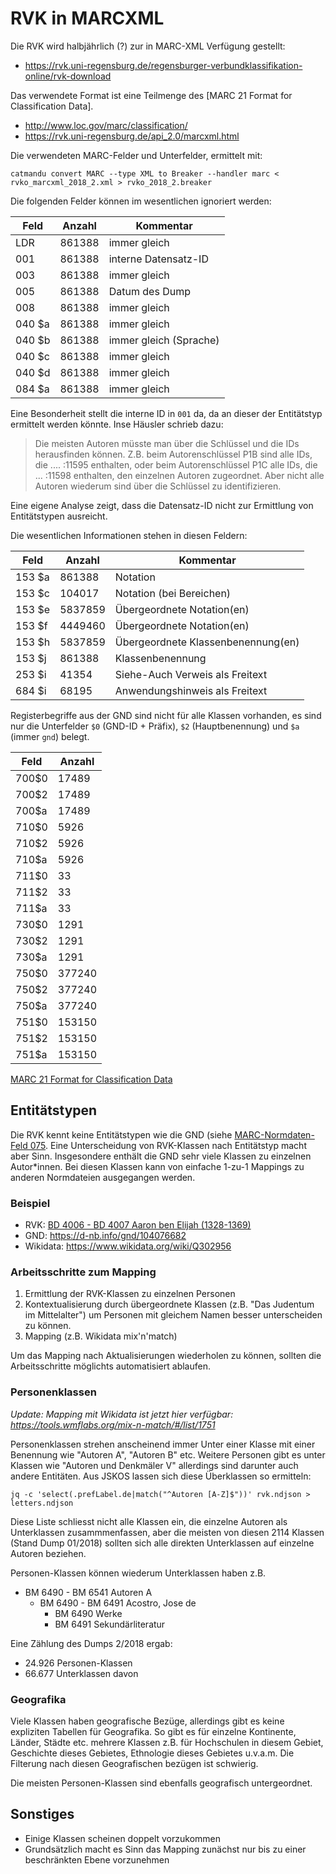 # RVK in MARCXML

Die RVK wird halbjährlich (?) zur in MARC-XML Verfügung gestellt:

* https://rvk.uni-regensburg.de/regensburger-verbundklassifikation-online/rvk-download

Das verwendete Format ist eine Teilmenge des [MARC 21 Format for Classification Data].

* http://www.loc.gov/marc/classification/
* https://rvk.uni-regensburg.de/api_2.0/marcxml.html

Die verwendeten MARC-Felder und Unterfelder, ermittelt mit:

    catmandu convert MARC --type XML to Breaker --handler marc < rvko_marcxml_2018_2.xml > rvko_2018_2.breaker

Die folgenden Felder können im wesentlichen ignoriert werden:

| Feld   | Anzahl  | Kommentar                         | 
|--------|---------|-----------------------------------|
| LDR    | 861388  | immer gleich                      |
| 001    | 861388  | interne Datensatz-ID              |
| 003    | 861388  | immer gleich                      |
| 005    | 861388  | Datum des Dump                    |
| 008    | 861388  | immer gleich                      |
| 040 $a | 861388  | immer gleich                      |
| 040 $b | 861388  | immer gleich (Sprache)            |
| 040 $c | 861388  | immer gleich                      |
| 040 $d | 861388  | immer gleich                      |
| 084 $a | 861388  | immer gleich                      |

Eine Besonderheit stellt die interne ID in `001` da, da an dieser der
Entitätstyp ermittelt werden könnte. Inse Häusler schrieb dazu:

> Die meisten Autoren müsste man über die Schlüssel und die IDs herausfinden
> können. Z.B. beim Autorenschlüssel P1B sind alle IDs, die .... :11595
> enthalten, oder beim Autorenschlüssel P1C alle IDs, die ... :11598 enthalten,
> den einzelnen Autoren zugeordnet. Aber nicht alle Autoren wiederum sind über
> die Schlüssel zu identifizieren.

Eine eigene Analyse zeigt, dass die Datensatz-ID nicht zur Ermittlung von
Entitätstypen ausreicht.

Die wesentlichen Informationen stehen in diesen Feldern:

| Feld   | Anzahl  | Kommentar                          | 
|--------|---------|------------------------------------|
| 153 $a |  861388 | Notation                		    |
| 153 $c |  104017 | Notation (bei Bereichen)           |
| 153 $e | 5837859 | Übergeordnete Notation(en)         |
| 153 $f | 4449460 | Übergeordnete Notation(en)         |
| 153 $h | 5837859 | Übergeordnete Klassenbenennung(en) |
| 153 $j |  861388 | Klassenbenennung                   |
| 253 $i |   41354 | Siehe-Auch Verweis als Freitext    |
| 684 $i |   68195 | Anwendungshinweis als Freitext     |

Registerbegriffe aus der GND sind nicht für alle Klassen vorhanden, es sind nur
die Unterfelder `$0` (GND-ID + Präfix), `$2` (Hauptbenennung) und `$a` (immer
`gnd`) belegt.

| Feld   | Anzahl  |
|--------|---------|
| 700$0  | 17489   |
| 700$2  | 17489   |
| 700$a  | 17489   |
| 710$0  | 5926    |
| 710$2  | 5926    |
| 710$a  | 5926    |
| 711$0  | 33      |
| 711$2  | 33      |
| 711$a  | 33      |
| 730$0  | 1291    |
| 730$2  | 1291    |
| 730$a  | 1291    |
| 750$0  | 377240  |
| 750$2  | 377240  |
| 750$a  | 377240  |
| 751$0  | 153150  |
| 751$2  | 153150  |
| 751$a  | 153150  |

[MARC 21 Format for Classification Data](http://www.loc.gov/marc/classification/)

## Entitätstypen

Die RVK kennt keine Entitätstypen wie die GND
(siehe [MARC-Normdaten-Feld 075](https://www.loc.gov/marc/authority/concise/ad075.html).
Eine Unterscheidung von RVK-Klassen nach Entitätstyp macht aber Sinn. Insgesondere enthält
die GND sehr viele Klassen zu einzelnen Autor*innen. Bei diesen Klassen kann von einfache 
1-zu-1 Mappings zu anderen Normdateien ausgegangen werden.

### Beispiel

* RVK: [BD 4006 - BD 4007 Aaron ben Elijah (1328-1369)](https://rvk.uni-regensburg.de/regensburger-verbundklassifikation-online#notation/BD%204006%20-%20BD%204007)
* GND: <https://d-nb.info/gnd/104076682>
* Wikidata: <https://www.wikidata.org/wiki/Q302956>

### Arbeitsschritte zum Mapping

1. Ermittlung der RVK-Klassen zu einzelnen Personen
2. Kontextualisierung durch übergeordnete Klassen (z.B. "Das Judentum im Mittelalter") um Personen mit gleichem Namen besser unterscheiden zu können.
3. Mapping (z.B. Wikidata mix'n'match)

Um das Mapping nach Aktualisierungen wiederholen zu können, sollten die Arbeitsschritte möglichts automatisiert ablaufen. 

### Personenklassen

*Update: Mapping mit Wikidata ist jetzt hier verfügbar: <https://tools.wmflabs.org/mix-n-match/#/list/1751>*


Personenklassen strehen anscheinend immer Unter einer Klasse mit einer Benennung wie "Autoren A", "Autoren B" etc. Weitere Personen gibt es unter Klassen wie "Autoren und Denkmäler V" allerdings sind darunter auch andere Entitäten. Aus JSKOS lassen sich diese Überklassen so ermitteln:

    jq -c 'select(.prefLabel.de|match("^Autoren [A-Z]$"))' rvk.ndjson > letters.ndjson

Diese Liste schliesst nicht alle Klassen ein, die einzelne Autoren als Unterklassen zusammmenfassen, aber die meisten von diesen 2114 Klassen (Stand Dump 01/2018) sollten sich alle direkten Unterklassen auf einzelne Autoren beziehen.

Personen-Klassen können wiederum Unterklassen haben z.B.

* BM 6490 - BM 6541 Autoren A
  * BM 6490 - BM 6491 Acostro, Jose de
    * BM 6490 Werke
    * BM 6491 Sekundärliteratur

Eine Zählung des Dumps 2/2018 ergab:

* 24.926 Personen-Klassen
* 66.677 Unterklassen davon

<!--

    jq -s '[.[]|{key:.uri}]|from_entries' letters.ndjson > index.json
    jq --slurpfile l index.json 'select(.broader[0].uri|in($l[0]))' rvk.ndjson > authors.ndjson

Es zeigt sich, dass mindestens 694.903 der 860.881 RVK-Klassen (also mindestens 80%) einzelnen Autoren zugeordnet sind und daher besser auf GND/VIAF/Wikidata statt auf andere Klassifikationen gemappt werden sollten. Wie mit Unterklassen von Autorenklassen umgegangen werden soll, muss noch untersucht werden.

Zum Mapping der Personen-Klassen sollten diese kontextualisiert werden.
-->



### Geografika

Viele Klassen haben geografische Bezüge, allerdings gibt es keine expliziten
Tabellen für Geografika.  So gibt es für einzelne Kontinente, Länder, Städte
etc. mehrere Klassen z.B. für Hochschulen in diesem Gebiet, Geschichte dieses
Gebietes, Ethnologie dieses Gebietes u.v.a.m. Die Filterung nach diesen
Geografischen bezügen ist schwierig.

Die meisten Personen-Klassen sind ebenfalls geografisch untergeordnet.

## Sonstiges

* Einige Klassen scheinen doppelt vorzukommen
* Grundsätzlich macht es Sinn das Mapping zunächst nur bis zu einer beschränkten Ebene vorzunehmen
